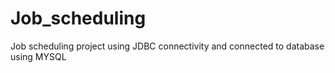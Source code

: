 # Job_scheduling
Job scheduling project using JDBC connectivity and connected to database using MYSQL
